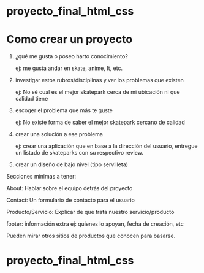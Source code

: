 # proyecto_final_html_css

# Como crear un proyecto

1. ¿qué me gusta o poseo harto conocimiento?
    
    ej: me gusta andar en skate, anime, It, etc.
    
2. investigar estos rubros/disciplinas y ver los problemas que existen
    
    ej: No sé cual es el mejor skatepark cerca de mi ubicación ni que calidad tiene
    
3. escoger el problema que más te guste
    
    ej: No existe forma de saber el mejor skatepark cercano de calidad
    
4. crear una solución a ese problema
    
    ej: crear una aplicación que en base a la dirección del usuario, entregue un listado de skateparks con su respectivo review.
    
5. crear un diseño de bajo nivel (tipo servilleta)

Secciones mínimas a tener:

About: Hablar sobre el equipo detrás del proyecto

Contact: Un formulario de contacto para el usuario

Producto/Servicio: Explicar de que trata nuestro servicio/producto

footer: información extra  ej: quienes lo apoyan, fecha de creación, etc

Pueden mirar otros sitios de productos que conocen para basarse.
# proyecto_final_html_css
